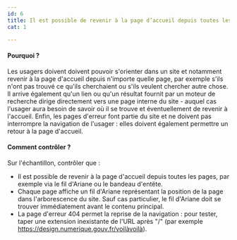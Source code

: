 ```yaml
---
id: 6
title: Il est possible de revenir à la page d’accueil depuis toutes les pages et de connaître la position des pages dans l’arborescence du site
cat: 1

---
```


#### Pourquoi ?

Les usagers doivent doivent pouvoir s'orienter dans un site et notamment revenir à la page d'accueil depuis n'importe quelle page, par exemple s'ils n'ont pas trouvé ce qu'ils cherchaient ou s'ils veulent chercher autre chose. Il arrive également qu'un lien ou qu'un résultat fournit par un moteur de recherche dirige directement vers une page interne du site - auquel cas l'usager aura besoin de savoir où il se trouve et éventuellement de revenir à l'accueil. Enfin, les pages d'erreur font partie du site et ne doivent pas interrompre la navigation de l'usager : elles doivent également permettre un retour à la page d'accueil.

#### Comment contrôler ?

Sur l'échantillon, contrôler que :
* Il est possible de revenir à la page d'accueil depuis toutes les pages, par exemple via le fil d'Ariane ou le bandeau d'entête.
* Chaque page affiche un fil d'Ariane représentant la position de la page dans l'arborescence du site. Sauf cas particulier, le fil d'Ariane doit se trouver immédiatement avant le contenu principal.
* La page d'erreur 404 permet la reprise de la navigation : pour tester, taper une extension inexistante de l'URL après "/" (par exemple https://design.numerique.gouv.fr/voilàvoilà).